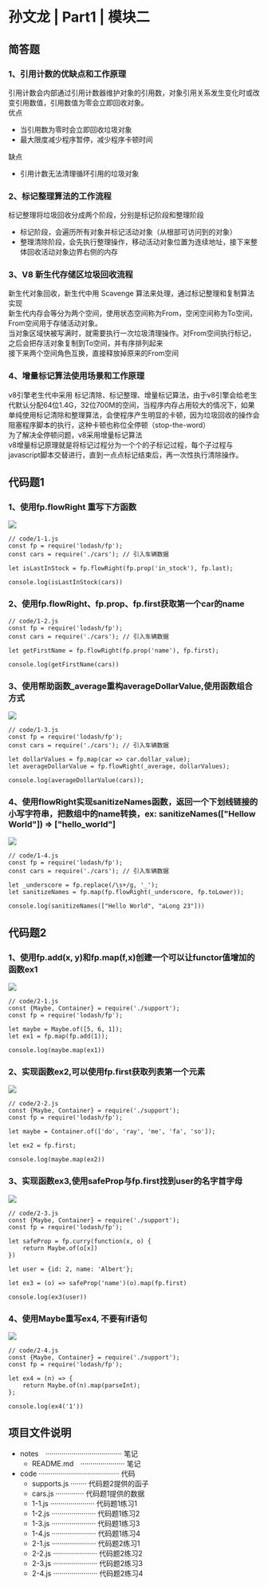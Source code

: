 # 孙文龙 | Part1 | 模块二

## 简答题

### 1、引用计数的优缺点和工作原理
引用计数会内部通过引用计数器维护对象的引用数，对象引用关系发生变化时或改变引用数值，引用数值为零会立即回收对象。  
优点
- 当引用数为零时会立即回收垃圾对象
- 最大限度减少程序暂停，减少程序卡顿时间

缺点
- 引用计数无法清理循环引用的垃圾对象

### 2、标记整理算法的工作流程

标记整理将垃圾回收分成两个阶段，分别是标记阶段和整理阶段  
- 标记阶段，会遍历所有对象并标记活动对象（从根部可访问到的对象）
- 整理清除阶段，会先执行整理操作，移动活动对象位置为连续地址，接下来整体回收活动对象边界右侧的内存

### 3、V8 新生代存储区垃圾回收流程

新生代对象回收，新生代中用 Scavenge 算法来处理，通过标记整理和复制算法实现  
新生代内存会等分为两个空间，使用状态空间称为From，空闲空间称为To空间，From空间用于存储活动对象。  
当对象区域快被写满时，就需要执行一次垃圾清理操作。对From空间执行标记，之后会把存活对象复制到To空间，并有序排列起来  
接下来两个空间角色互换，直接释放掉原来的From空间  

### 4、增量标记算法使用场景和工作原理
v8引擎老生代中采用 标记清除、标记整理、增量标记算法，由于v8引擎会给老生代默认分配64位1.4G，32位700M的空间，当程序内存占用较大的情况下，如果单纯使用标记清除和整理算法，会使程序产生明显的卡顿，因为垃圾回收的操作会阻塞程序脚本的执行，这种卡顿也称位全停顿（stop-the-word）  
为了解决全停顿问题，v8采用增量标记算法  
v8增量标记原理就是将标记过程分为一个个的子标记过程，每个子过程与javascript脚本交替进行，直到一点点标记结束后，再一次性执行清除操作。
 
## 代码题1

### 1、使用fp.flowRight 重写下方函数

![](../README/20200530032248596.png)
```
// code/1-1.js
const fp = require('lodash/fp');
const cars = require('./cars'); // 引入车辆数据

let isLastInStock = fp.flowRight(fp.prop('in_stock'), fp.last);

console.log(isLastInStock(cars))
```
### 2、使用fp.flowRight、fp.prop、fp.first获取第一个car的name
```
// code/1-2.js
const fp = require('lodash/fp');
const cars = require('./cars'); // 引入车辆数据

let getFirstName = fp.flowRight(fp.prop('name'), fp.first);

console.log(getFirstName(cars))
```

### 3、使用帮助函数_average重构averageDollarValue,使用函数组合方式
![](../README/20200530032801868.png)
```
// code/1-3.js
const fp = require('lodash/fp');
const cars = require('./cars'); // 引入车辆数据

let dollarValues = fp.map(car => car.dollar_value);
let averageDollarValue = fp.flowRight(_average, dollarValues);

console.log(averageDollarValue(cars));
```

### 4、使用flowRight实现sanitizeNames函数，返回一个下划线链接的小写字符串，把数组中的name转换，ex: sanitizeNames(["Hellow World"]) => ["hello_world"]
![](../README/20200530033138130.png)
```
// code/1-4.js
const fp = require('lodash/fp');
const cars = require('./cars'); // 引入车辆数据

let _underscore = fp.replace(/\s+/g, '_');
let sanitizeNames = fp.map(fp.flowRight(_underscore, fp.toLower));

console.log(sanitizeNames(["Hello World", "aLong 23"]))
```

## 代码题2

### 1、使用fp.add(x, y)和fp.map(f,x)创建一个可以让functor值增加的函数ex1
![](../README/20200530034012135.png)
```
// code/2-1.js
const {Maybe, Container} = require('./support');
const fp = require('lodash/fp');

let maybe = Maybe.of([5, 6, 1]);
let ex1 = fp.map(fp.add(1));

console.log(maybe.map(ex1))
```

### 2、实现函数ex2,可以使用fp.first获取列表第一个元素
![](../README/20200530034424001.png)
```
// code/2-2.js
const {Maybe, Container} = require('./support');
const fp = require('lodash/fp');

let maybe = Container.of(['do', 'ray', 'me', 'fa', 'so']);

let ex2 = fp.first;

console.log(maybe.map(ex2))
```

### 3、实现函数ex3,使用safeProp与fp.first找到user的名字首字母
![](../README/20200530035015852.png)
```
// code/2-3.js
const {Maybe, Container} = require('./support');
const fp = require('lodash/fp');

let safeProp = fp.curry(function(x, o) {
    return Maybe.of(o[x])
})

let user = {id: 2, name: 'Albert'};

let ex3 = (o) => safeProp('name')(o).map(fp.first)

console.log(ex3(user))
```

### 4、使用Maybe重写ex4, 不要有if语句
![](../README/20200530043917015.png)

```
// code/2-4.js
const {Maybe, Container} = require('./support');
const fp = require('lodash/fp');

let ex4 = (n) => {
    return Maybe.of(n).map(parseInt);
};

console.log(ex4('1'))
```
## 项目文件说明

- notes　······································ 笔记
    - README.md　······················ 笔记
- code ········································ 代码
    - supports.js ········ 代码题2提供的函子
    - cars.js ·············· 代码题1提供的数据
    - 1-1.js ······················ 代码题1练习1
    - 1-2.js ······················ 代码题1练习2
    - 1-3.js ······················ 代码题1练习3
    - 1-4.js ······················ 代码题1练习4
    - 2-1.js ······················ 代码题2练习1
    - 2-2.js ······················ 代码题2练习2
    - 2-3.js ······················ 代码题2练习3
    - 2-4.js ······················ 代码题2练习4
